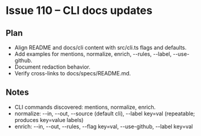 # Issue 110 – CLI docs updates

## Plan

- Align README and docs/cli content with src/cli.ts flags and defaults.
- Add examples for mentions, normalize, enrich, --rules, --label, --use-github.
- Document redaction behavior.
- Verify cross-links to docs/specs/README.md.

## Notes

- CLI commands discovered: mentions, normalize, enrich.
- normalize: --in, --out, --source (default cli), --label key=val (repeatable; produces key=value labels)
- enrich: --in, --out, --rules, --flag key=val, --use-github, --label key=val
